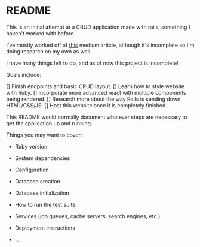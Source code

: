 # README

This is an initial attempt at a CRUD application made with rails, something 
I haven't worked with before. 

I've mostly worked off of 
[this](https://medium.com/@nancydo7/ruby-on-rails-crud-tutorial-89911710c7a) 
medium article, although it's incomplete so I'm doing research on my own as
well.

I have many things left to do, and as of now this project is incomplete!

Goals include:

[] Finish endpoints and basic CRUD layout.
[] Learn how to style website with Ruby.
[] Incorporate more advanced react with multiple components being rendered.
[] Research more about the way Rails is sending down HTML/CSS/JS.
[] Host this website once it is completely finished.

This README would normally document whatever steps are necessary to get the
application up and running.

Things you may want to cover:

* Ruby version

* System dependencies

* Configuration

* Database creation

* Database initialization

* How to run the test suite

* Services (job queues, cache servers, search engines, etc.)

* Deployment instructions

* ...
